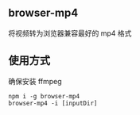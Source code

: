 ## browser-mp4

将视频转为浏览器兼容最好的 mp4 格式

## 使用方式

确保安装 ffmpeg

```
npm i -g browser-mp4
browser-mp4 -i [inputDir]
```
